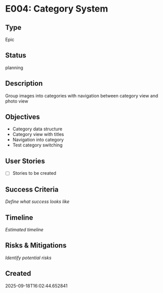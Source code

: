 # E004: Category System

## Type
Epic

## Status
planning

## Description
Group images into categories with navigation between category view and photo view

## Objectives
- Category data structure
- Category view with titles
- Navigation into category
- Test category switching

## User Stories
- [ ] Stories to be created

## Success Criteria
_Define what success looks like_

## Timeline
_Estimated timeline_

## Risks & Mitigations
_Identify potential risks_

## Created
2025-09-18T16:02:44.652841
